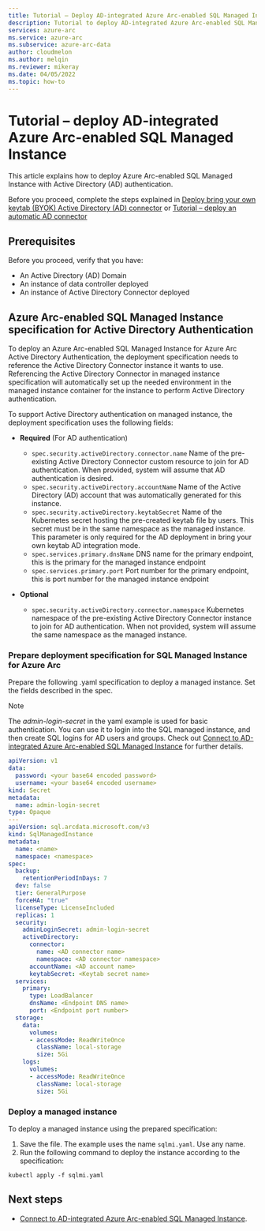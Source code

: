 ```yaml
---
title: Tutorial – Deploy AD-integrated Azure Arc-enabled SQL Managed Instance
description: Tutorial to deploy AD-integrated Azure Arc-enabled SQL Managed Instance
services: azure-arc
ms.service: azure-arc
ms.subservice: azure-arc-data
author: cloudmelon
ms.author: melqin
ms.reviewer: mikeray
ms.date: 04/05/2022
ms.topic: how-to
---
```


# Tutorial – deploy AD-integrated Azure Arc-enabled SQL Managed Instance

This article explains how to deploy Azure Arc-enabled SQL Managed Instance with Active Directory (AD) authentication.

Before you proceed, complete the steps explained in [Deploy bring your own keytab (BYOK) Active Directory (AD) connector](deploy-byok-active-directory-connector.md) or [Tutorial – deploy an automatic AD connector](deploy-automatic-active-directory-connector.md)

## Prerequisites

Before you proceed, verify that you have:

* An Active Directory (AD) Domain
* An instance of data controller deployed
* An instance of Active Directory Connector deployed

## Azure Arc-enabled SQL Managed Instance specification for Active Directory Authentication

To deploy an Azure Arc-enabled SQL Managed Instance for Azure Arc Active Directory Authentication, the deployment specification needs to reference the Active Directory Connector instance it wants to use. Referencing the Active Directory Connector in managed instance specification will automatically set up the needed environment in the managed instance container for the instance to perform Active Directory authentication. 

To support Active Directory authentication on managed instance, the deployment specification uses the following fields:

- **Required** (For AD authentication)
   - `spec.security.activeDirectory.connector.name` 
      Name of the pre-existing Active Directory Connector custom resource to join for AD authentication. When provided, system will assume that AD authentication is desired.
   - `spec.security.activeDirectory.accountName`
      Name of the Active Directory (AD) account that was automatically generated for this instance. 
  - `spec.security.activeDirectory.keytabSecret`
     Name of the Kubernetes secret hosting the pre-created keytab file by users. This secret must be in the same namespace as the managed instance. This parameter is only required for the AD deployment in bring your own keytab AD integration mode. 
  - `spec.services.primary.dnsName`
     DNS name for the primary endpoint, this is the primary for the managed instance endpoint 
  - `spec.services.primary.port`
     Port number for the primary endpoint, this is port number for the managed instance endpoint 

- **Optional**
  - `spec.security.activeDirectory.connector.namespace`
     Kubernetes namespace of the pre-existing Active Directory Connector instance to join for AD authentication. When not provided, system will assume the same namespace as the managed instance.

### Prepare deployment specification for SQL Managed Instance for Azure Arc

Prepare the following .yaml specification to deploy a managed instance. Set the fields described in the spec.

> [!NOTE]
> The *admin-login-secret* in the yaml example is used for basic authentication. You can use it to login into the SQL managed instance, and then create SQL logins for AD users and groups. Check out [Connect to AD-integrated Azure Arc-enabled SQL Managed Instance](connect-active-directory-sql-managed-instance.md) for further details. 


```yaml
apiVersion: v1
data:
  password: <your base64 encoded password>
  username: <your base64 encoded username>
kind: Secret
metadata:
  name: admin-login-secret
type: Opaque
---
apiVersion: sql.arcdata.microsoft.com/v3
kind: SqlManagedInstance
metadata:
  name: <name>
  namespace: <namespace>
spec:
  backup:
    retentionPeriodInDays: 7
  dev: false
  tier: GeneralPurpose
  forceHA: "true"
  licenseType: LicenseIncluded
  replicas: 1
  security:
    adminLoginSecret: admin-login-secret
    activeDirectory:
      connector:
        name: <AD connector name>
        namespace: <AD connector namespace>
      accountName: <AD account name>
      keytabSecret: <Keytab secret name>
  services:
    primary:
      type: LoadBalancer
      dnsName: <Endpoint DNS name>
      port: <Endpoint port number>
  storage:
    data:
      volumes:
      - accessMode: ReadWriteOnce
        className: local-storage
        size: 5Gi
    logs:
      volumes:
      - accessMode: ReadWriteOnce
        className: local-storage
        size: 5Gi
```

### Deploy a managed instance

To deploy a managed instance using the prepared specification:

1. Save the file. The example uses the name `sqlmi.yaml`. Use any name.
1. Run the following command to deploy the instance according to the specification:

```console
kubectl apply -f sqlmi.yaml
```

## Next steps

* [Connect to AD-integrated Azure Arc-enabled SQL Managed Instance](connect-active-directory-sql-managed-instance.md).


